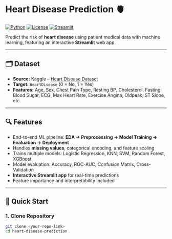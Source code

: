 # Heart Disease Prediction 🫀

[![Python](https://img.shields.io/badge/python-3.10-blue?logo=python)](https://www.python.org/) [![License](https://img.shields.io/badge/license-MIT-green)](LICENSE) [![Streamlit](https://img.shields.io/badge/streamlit-app-orange?logo=streamlit)](https://streamlit.io/)  

Predict the risk of **heart disease** using patient medical data with machine learning, featuring an interactive **Streamlit** web app.

---

## 🗂 Dataset

- **Source:** Kaggle – [Heart Disease Dataset](https://www.kaggle.com/datasets/ronitf/heart-disease-uci)  
- **Target:** `HeartDisease` (0 = No, 1 = Yes)  
- **Features:** Age, Sex, Chest Pain Type, Resting BP, Cholesterol, Fasting Blood Sugar, ECG, Max Heart Rate, Exercise Angina, Oldpeak, ST Slope, etc.

---

## 🔍 Features

- End-to-end ML pipeline: **EDA → Preprocessing → Model Training → Evaluation → Deployment**  
- Handles **missing values**, categorical encoding, and feature scaling  
- Trains multiple models: Logistic Regression, KNN, SVM, Random Forest, XGBoost  
- Model evaluation: Accuracy, ROC-AUC, Confusion Matrix, Cross-Validation  
- **Interactive Streamlit app** for real-time predictions  
- Feature importance and interpretability included  

---

## 🚀 Quick Start

### 1. Clone Repository
```bash
git clone <your-repo-link>
cd heart-disease-prediction
